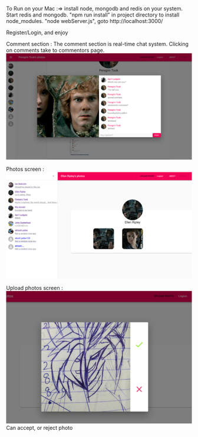 To Run on your Mac :=> 
	install node, mongodb and redis on your system. Start redis and mongodb.
	"npm run install" in project directory to install node_modules.
	"node webServer.js", 
	goto http://localhost:3000/

Register/Login, and enjoy

Comment section : 
The comment section is real-time chat system. Clicking on comments take to commentors page.
![alt text](https://github.com/ZeoZagart/cs142/blob/master/project7/Screenshot%202020-10-25%20at%205.29.27%20PM.png)

Photos screen : 
![alt text](https://github.com/ZeoZagart/cs142/blob/master/project7/Screenshot%202020-10-25%20at%205.30.39%20PM.png)

Upload photos screen : 
![alt text](https://github.com/ZeoZagart/cs142/blob/master/project7/Screenshot%202020-10-25%20at%205.31.14%20PM.png)
Can accept, or reject photo
